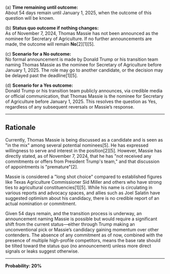 (a) **Time remaining until outcome:**  
About 54 days remain until January 1, 2025, when the outcome of this question will be known.

(b) **Status quo outcome if nothing changes:**  
As of November 7, 2024, Thomas Massie has not been announced as the nominee for Secretary of Agriculture. If no further announcements are made, the outcome will remain **No**[2][1][5].

(c) **Scenario for a No outcome:**  
No formal announcement is made by Donald Trump or his transition team naming Thomas Massie as the nominee for Secretary of Agriculture before January 1, 2025. The role may go to another candidate, or the decision may be delayed past the deadline[1][5].

(d) **Scenario for a Yes outcome:**  
Donald Trump or his transition team publicly announces, via credible media or official communication, that Thomas Massie is the nominee for Secretary of Agriculture before January 1, 2025. This resolves the question as Yes, regardless of any subsequent reversals or Massie’s response.

---

## Rationale

Currently, Thomas Massie is being discussed as a candidate and is seen as "in the mix" among several potential nominees[5]. He has expressed willingness to serve and interest in the position[2][5]. However, Massie has directly stated, as of November 7, 2024, that he has "not received any commitments or offers from President Trump's team," and that discussion of appointments is "premature"[2].

Massie is considered a "long shot choice" compared to established figures like Texas Agriculture Commissioner Sid Miller and others who have strong ties to agricultural constituencies[1][5]. While his name is circulating in various reports and advocacy spaces, and allies such as Joel Salatin have suggested optimism about his candidacy, there is no credible report of an actual nomination or commitment.

Given 54 days remain, and the transition process is underway, an announcement naming Massie is possible but would require a significant shift from the current status—either through Trump making an unconventional pick or Massie’s candidacy gaining momentum over other contenders. The absence of any commitment as of now, combined with the presence of multiple high-profile competitors, means the base rate should be tilted toward the status quo (no announcement) unless more direct signals or leaks suggest otherwise.

---

**Probability: 20%**